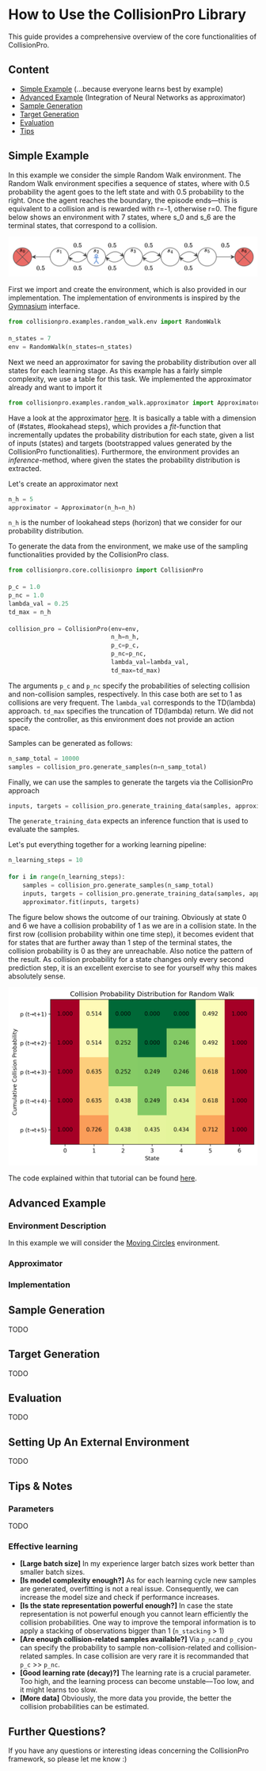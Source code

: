 # How to Use the CollisionPro Library

This guide provides a comprehensive overview of the core functionalities of CollisionPro.

## Content

- [Simple Example](#simple-example) (...because everyone learns best by example)
- [Advanced Example](#advanced-example) (Integration of Neural Networks as approximator)
- [Sample Generation](#sample-generation) 
- [Target Generation](#target-generation)
- [Evaluation](#evaluation)
- [Tips](#tips)

## Simple Example

In this example we consider the simple Random Walk environment.
The Random Walk environment specifies a sequence of states, where with 0.5 probability the agent goes to the left state and with 0.5 probability to the right.
Once the agent reaches the boundary, the episode ends—this is equivalent to a collision and is rewarded with r=-1, otherwise r=0.
The figure below shows an environment with 7 states, where s_0 and s_6 are the terminal states, that correspond to a collision.

![Random Walk environment with 7 states](./../assets/docs/random_walk.png "Random Walk Example")

First we import and create the environment, which is also provided in our implementation. 
The implementation of environments is inspired by the [Gymnasium](https://gymnasium.farama.org) interface.

```python
from collisionpro.examples.random_walk.env import RandomWalk

n_states = 7
env = RandomWalk(n_states=n_states)
```

Next we need an approximator for saving the probability distribution over all states for each learning stage. 
As this example has a fairly simple complexity, we use a table for this task. 
We implemented the approximator already and want to import it

```python
from collisionpro.examples.random_walk.approximator import Approximator
```

Have a look at the approximator [here](../collisionpro/examples/random_walk/approximator.py). It is basically a table with a dimension of (#states, #lookahead steps), which provides a *fit*-function that incrementally updates the probability distribution for each state, given a list of inputs (states) and targets (bootstrapped values generated by the CollisionPro functionalities). Furthermore, the environment provides an *inference*-method, where given the states the probability distribution is extracted.

Let's create an approximator next

```python
n_h = 5
approximator = Approximator(n_h=n_h)
```

`n_h` is the number of lookahead steps (horizon) that we consider for our probability distribution.

To generate the data from the environment, we make use of the sampling functionalities provided by the CollisionPro class.

```python
from collisionpro.core.collisionpro import CollisionPro

p_c = 1.0
p_nc = 1.0
lambda_val = 0.25
td_max = n_h

collision_pro = CollisionPro(env=env,
                             n_h=n_h,
                             p_c=p_c,
                             p_nc=p_nc,
                             lambda_val=lambda_val,
                             td_max=td_max)
```

The arguments `p_c` and `p_nc` specify the probabilities of selecting collision and non-collision samples, respectively.
In this case both are set to 1 as collisions are very frequent.
The `lambda_val` corresponds to the TD(lambda) approach.
`td_max` specifies the truncation of TD(lambda) return.
We did not specify the controller, as this environment does not provide an action space.


Samples can be generated as follows:

```python
n_samp_total = 10000
samples = collision_pro.generate_samples(n=n_samp_total)
```

Finally, we can use the samples to generate the targets via the CollisionPro approach

```python
inputs, targets = collision_pro.generate_training_data(samples, approximator.inference)
```

The `generate_training_data` expects an inference function that is used to evaluate the samples.

Let's put everything together for a working learning pipeline:


```python
n_learning_steps = 10

for i in range(n_learning_steps):
    samples = collision_pro.generate_samples(n_samp_total)
    inputs, targets = collision_pro.generate_training_data(samples, approximator.inference)
    approximator.fit(inputs, targets)
```

The figure below shows the outcome of our training. 
Obviously at state 0 and 6 we have a collision probability of 1 as we are in a collision state.
In the first row (collision probability within one time step), it becomes evident that for states that are further away than 1 step of the terminal states, the collision probability is 0 as they are unreachable.
Also notice the pattern of the result.
As collision probability for a state changes only every second prediction step, it is an excellent exercise to see for yourself why this makes absolutely sense.

![Cumulative Collision Probabilities for Each State of Random Walk](./../assets/docs/random_walk_collision_probability_distribution.png "Random Walk Example")


The code explained within that tutorial can be found [here](../collisionpro/examples/random_walk/main.py). 


## Advanced Example

### Environment Description

In this example we will consider the [Moving Circles](../collisionpro/examples/moving_circles/env.py) environment.

### Approximator

### Implementation



## Sample Generation

TODO

## Target Generation

TODO

## Evaluation

TODO

## Setting Up An External Environment

TODO

## Tips & Notes

### Parameters

TODO

### Effective learning

- **[Large batch size]** In my experience larger batch sizes work better than smaller batch sizes.
- **[Is model complexity enough?]** As for each learning cycle new samples are generated, overfitting is not a real issue. Consequently, we can increase the model size and check if performance increases.
- **[Is the state representation powerful enough?]** In case the state representation is not powerful enough you cannot learn efficiently the collision probabilities. One way to improve the temporal information is to apply a stacking of observations bigger than 1 (`n_stacking` > 1)
- **[Are enough collision-related samples available?]** Via `p_nc`and `p_c`you can specify the probability to sample non-collision-related and collision-related samples. In case collision are very rare it is recommanded that `p_c` >> `p_nc`.
- **[Good learning rate (decay)?]** The learning rate is a crucial parameter. Too high, and the learning process can become unstable––Too low, and it might learns too slow. 
- **[More data]** Obviously, the more data you provide, the better the collision probabilities can be estimated. 

## Further Questions?

If you have any questions or interesting ideas concerning the CollisionPro framework, so please let me know :)